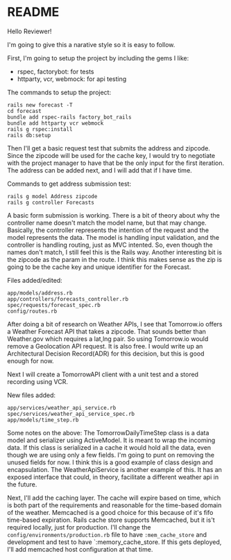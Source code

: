 # README

Hello Reviewer!

I'm going to give this a narative style so it is easy to follow.

First, I'm going to setup the project by including the gems I like:
- rspec, factorybot: for tests
- httparty, vcr, webmock: for api testing 

The commands to setup the project:

``` shell
rails new forecast -T
cd forecast
bundle add rspec-rails factory_bot_rails 
bundle add httparty vcr webmock
rails g rspec:install
rails db:setup
```

Then I'll get a basic request test that submits the address and zipcode. 
Since the zipcode will be used for the cache key, I would try to negotiate with the project manager to have that be the only input for the first iteration. The address can be added next, and I will add that if I have time. 

Commands to get address submission test:

``` shell
rails g model Address zipcode
rails g controller Forecasts
```

A basic form submission is working. There is a bit of theory about why the controller name doesn't match the model name, but that may change. Basically, the controller represents the intention of the request and the model represents the data. The model is handling input validation, and the controller is handling routing, just as MVC intented. So, even though the names don't match, I still feel this is the Rails way. Another interesting bit is the zipcode as the param in the route. I think this makes sense as the zip is going to be the cache key and unique identifier for the Forecast.

Files added/edited:

``` shell
app/models/address.rb
app/controllers/forecasts_controller.rb
spec/requests/forecast_spec.rb
config/routes.rb
```

After doing a bit of research on Weather APIs, I see that Tomorrow.io offers a
Weather Forecast API that takes a zipcode. That sounds better than Weather.gov
which requires a lat,lng pair. So using Tomorrow.io would remove a Geolocation
API request. It is also free. I would write up an Architectural Decision
Record(ADR) for this decision, but this is good enough for now.

Next I will create a TomorrowAPI client with a unit test and a stored recording using VCR.

New files added:

``` shell
app/services/weather_api_service.rb
spec/services/weather_api_service_spec.rb
app/models/time_step.rb
```

Some notes on the above: The TomorrowDailyTimeStep class is a data model and serializer using
ActiveModel. It is meant to wrap the incoming data. If this class is serialized
in a cache it would hold all the data, even though we are using only a few
fields. I'm going to punt on removing the unused fields for now. I think this is
a good example of class design and encapsulation. The WeatherApiService is
another example of this. It has an exposed interface that could, in theory,
facilitate a different weather api in the future.

Next, I'll add the caching layer. The cache will expire based on time, which is
both part of the requirements and reasonable for the time-based domain of the
weather. Memcached is a good choice for this because of it's fifo time-based
expiration. Rails cache store supports Memcached, but it is't required locally,
just for production. I'll change the `config/environments/production.rb` file to
have `:mem_cache_store` and development and test to have `:memory_cache_store.
If this gets deployed, I'll add memcached host configuration at that time.
   
















